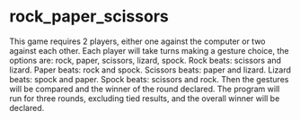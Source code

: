 # rock_paper_scissors
This game requires 2 players, either one against the computer or two against each other.
Each player will take turns making a gesture choice, the options are: rock, paper, scissors, lizard, spock.
Rock beats: scissors and lizard.
Paper beats: rock and spock.
Scissors beats: paper and lizard.
Lizard beats: spock and paper.
Spock beats: scissors and rock.
Then the gestures will be compared and the winner of the round declared.
The program will run for three rounds, excluding tied results, and the overall winner will be declared.